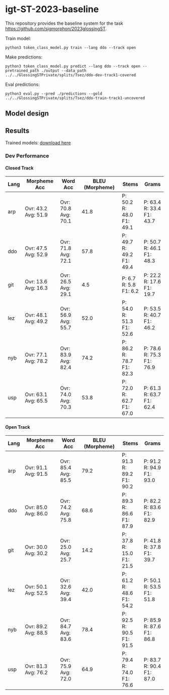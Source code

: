 # igt-ST-2023-baseline
This repository provides the baseline system for the task https://github.com/sigmorphon/2023glossingST. 

Train model:

```shell
python3 token_class_model.py train --lang ddo --track open
```

Make predictions:

```shell
python3 token_class_model.py predict --lang ddo --track open --pretrained_path ./output --data_path ../../GlossingSTPrivate/splits/Tsez/ddo-dev-track1-covered
```

Eval predictions:

```shell
python3 eval.py --pred ./predictions --gold ../../GlossingSTPrivate/splits/Tsez/ddo-train-track1-uncovered
```

## Model design

## Results

Trained models: [download here](https://o365coloradoedu-my.sharepoint.com/:f:/g/personal/migi8081_colorado_edu/EhzVMGQwS_5GuV4R1BZYbVIBJbj0zHi09t85zGRuAwEkbw?e=iEIIfH)

### Dev Performance
#### Closed Track
| Lang | Morpheme Acc| Word Acc | BLEU (Morpheme) | Stems | Grams |
| --- | --- | --- | --- | --- | --- |
| arp | Ovr: 43.2<br>Avg: 51.9 | Ovr: 70.8<br>Avg: 70.1 | 41.8 | P: 50.2<br>R: 48.0<br>F1: 49.1 | P: 63.4<br>R: 33.4<br>F1: 43.7 |
| ddo | Ovr: 47.5<br>Avg: 52.9 | Ovr: 71.8<br>Avg: 72.1 | 57.8 | P: 49.7<br>R: 49.2<br>F1: 49.4 | P: 50.7<br>R: 46.1<br>F1: 48.3 |
| git | Ovr: 13.6<br>Avg: 16.3 | Ovr: 26.5<br>Avg: 29.1 | 4.5 | P: 6.7<br>R: 5.8<br>F1: 6.2 | P: 22.2<br>R: 17.6<br>F1: 19.7 |]
| lez | Ovr: 48.1<br>Avg: 49.2 | Ovr: 56.9<br>Avg: 55.7 | 52.0 | P: 54.0<br>R: 51.3<br>F1: 52.6 | P: 53.5<br>R: 40.7<br>F1: 46.2 |
| nyb | Ovr: 77.1<br>Avg: 78.2 | Ovr: 83.9<br>Avg: 82.4 | 74.2 | P: 86.2<br>R: 78.7<br>F1: 82.3 | P: 78.6<br>R: 75.3<br>F1: 76.9 |
| usp | Ovr: 63.1<br>Avg: 65.5 | Ovr: 74.0<br>Avg: 70.3 | 53.8 | P: 72.0<br>R: 62.7<br>F1: 67.0 | P: 61.3<br>R: 63.7<br>F1: 62.4 |

#### Open Track
| Lang | Morpheme Acc| Word Acc | BLEU (Morpheme) | Stems | Grams |
| --- | --- | --- | --- | --- | --- |
| arp | Ovr: 91.1<br>Avg: 91.5 | Ovr: 85.4<br>Avg: 85.5 | 79.2 | P: 91.3<br>R: 89.2<br>F1: 90.2 | P: 91.2<br>R: 94.9<br>F1: 93.0 |
| ddo | Ovr: 85.0<br>Avg: 86.0 | Ovr: 74.2<br>Avg: 75.8 | 68.6 | P: 89.3<br>R: 86.6<br>F1: 87.9 | P: 82.2<br>R: 83.6<br>F1: 82.9 |
| git | Ovr: 30.0<br>Avg: 30.2 | Ovr: 25.0<br>Avg: 25.7 | 14.2 | P: 37.8<br>R: 15.0<br>F1: 21.5 | P: 41.8<br>R: 37.8<br>F1: 39.7 |
| lez | Ovr: 50.1<br>Avg: 52.5 | Ovr: 32.6<br>Avg: 39.4 | 42.0 | P: 61.2<br>R: 48.6<br>F1: 54.2 | P: 50.1<br>R: 53.5<br>F1: 51.8 |
| nyb | Ovr: 89.2<br>Avg: 88.5 | Ovr: 84.7<br>Avg: 83.6 | 78.4 | P: 92.5<br>R: 90.5<br>F1: 91.5 | P: 85.9<br>R: 87.6<br>F1: 86.8 |
| usp | Ovr: 81.3<br>Avg: 76.2 | Ovr: 75.9<br>Avg: 72.0 | 64.9 | P: 79.4<br>R: 74.0<br>F1: 76.6 | P: 83.7<br>R: 90.4<br>F1: 87.0 |

